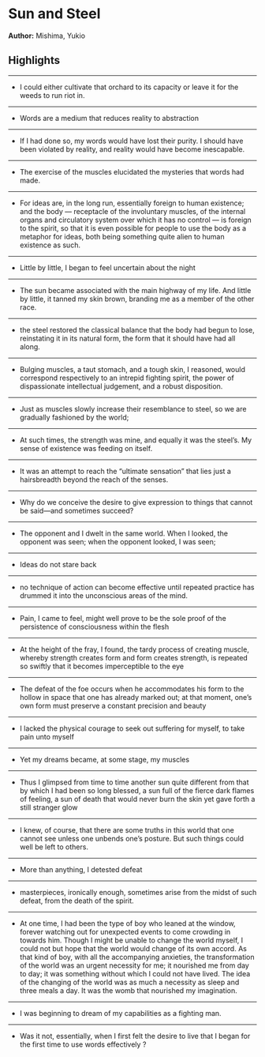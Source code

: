 # Sun and Steel  
**Author:** Mishima, Yukio

## Highlights

---

- I could either cultivate that orchard to its capacity or leave it for the weeds to run riot in.

---

- Words are a medium that reduces reality to abstraction

---

-  If I had done so, my words would have lost their purity. I should have been violated by reality, and reality would have become inescapable.

---

- The exercise of the muscles elucidated the mysteries that words had made.

---

- For ideas are, in the long run, essentially foreign to human existence; and the body — receptacle of the involuntary muscles, of the internal organs and circulatory system over which it has no control — is foreign to the spirit, so that it is even possible for people to use the body as a metaphor for ideas, both being something quite alien to human existence as such.

---

- Little by little, I began to feel uncertain about the night

---

- The sun became associated with the main highway of my life. And little by little, it tanned my skin brown, branding me as a member of the other race.

---

- the steel restored the classical balance that the body had begun to lose, reinstating it in its natural form, the form that it should have had all along.

---

- Bulging muscles, a taut stomach, and a tough skin, I reasoned, would correspond respectively to an intrepid fighting spirit, the power of dispassionate intellectual judgement, and a robust disposition.

---

- Just as muscles slowly increase their resemblance to steel, so we are gradually fashioned by the world; 

---

- At such times, the strength was mine, and equally it was the steel’s. My sense of existence was feeding on itself.

---

- It was an attempt to reach the “ultimate sensation” that lies just a hairsbreadth beyond the reach of the senses.

---

- Why do we conceive the desire to give expression to things that cannot be said—and sometimes succeed? 

---

- The opponent and I dwelt in the same world. When I looked, the opponent was seen; when the opponent looked, I was seen;

---

- Ideas do not stare back

---

- no technique of action can become effective until repeated practice has drummed it into the unconscious areas of the mind.

---

- Pain, I came to feel, might well prove to be the sole proof of the persistence of consciousness within the flesh

---

- At the height of the fray, I found, the tardy process of creating muscle, whereby strength creates form and form creates strength, is repeated so swiftly that it becomes imperceptible to the eye

---

- The defeat of the foe occurs when he accommodates his form to the hollow in space that one has already marked out; at that moment, one’s own form must preserve a constant precision and beauty

---

- I lacked the physical courage to seek out suffering for myself, to take pain unto myself

---

- Yet my dreams became, at some stage, my muscles

---

- Thus I glimpsed from time to time another sun quite different from that by which I had been so long blessed, a sun full of the fierce dark flames of feeling, a sun of death that would never burn the skin yet gave forth a still stranger glow

---

- I knew, of course, that there are some truths in this world that one cannot see unless one unbends one’s posture. But such things could well be left to others.

---

- More than anything, I detested defeat

---

- masterpieces, ironically enough, sometimes arise from the midst of such defeat, from the death of the spirit.

---

- At one time, I had been the type of boy who leaned at the window, forever watching out for unexpected events to come crowding in towards him. Though I might be unable to change the world myself, I could not but hope that the world would change of its own accord. As that kind of boy, with all the accompanying anxieties, the transformation of the world was an urgent necessity for me; it nourished me from day to day; it was something without which I could not have lived. The idea of the changing of the world was as much a necessity as sleep and three meals a day. It was the womb that nourished my imagination.

---

- I was beginning to dream of my capabilities as a fighting man.

---

- Was it not, essentially, when I first felt the desire to live that I began for the first time to use words effectively ?

